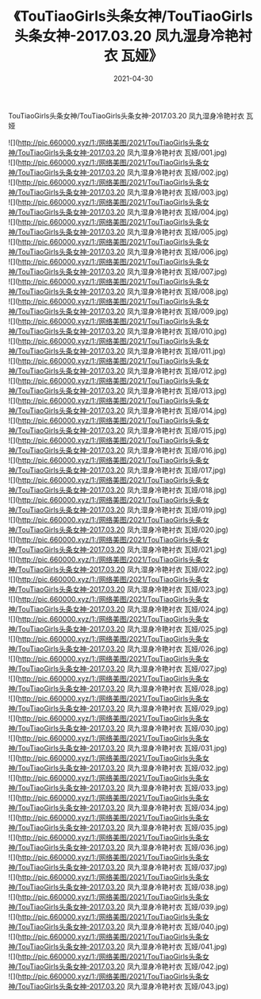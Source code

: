 ﻿---
layout: post
title:  《TouTiaoGirls头条女神/TouTiaoGirls头条女神-2017.03.20 凤九湿身冷艳衬衣 瓦娅》
date:   2021-04-30
img: http://pic.660000.xyz/1:/网络美图/2021/TouTiaoGirls头条女神/TouTiaoGirls头条女神-2017.03.20 凤九湿身冷艳衬衣 瓦娅/000.jpg
categories: [美女, 清纯, 唯美]
---

TouTiaoGirls头条女神/TouTiaoGirls头条女神-2017.03.20 凤九湿身冷艳衬衣 瓦娅

 ![](http://pic.660000.xyz/1:/网络美图/2021/TouTiaoGirls头条女神/TouTiaoGirls头条女神-2017.03.20 凤九湿身冷艳衬衣 瓦娅/001.jpg) <br>![](http://pic.660000.xyz/1:/网络美图/2021/TouTiaoGirls头条女神/TouTiaoGirls头条女神-2017.03.20 凤九湿身冷艳衬衣 瓦娅/002.jpg) <br>![](http://pic.660000.xyz/1:/网络美图/2021/TouTiaoGirls头条女神/TouTiaoGirls头条女神-2017.03.20 凤九湿身冷艳衬衣 瓦娅/003.jpg) <br>![](http://pic.660000.xyz/1:/网络美图/2021/TouTiaoGirls头条女神/TouTiaoGirls头条女神-2017.03.20 凤九湿身冷艳衬衣 瓦娅/004.jpg) <br>![](http://pic.660000.xyz/1:/网络美图/2021/TouTiaoGirls头条女神/TouTiaoGirls头条女神-2017.03.20 凤九湿身冷艳衬衣 瓦娅/005.jpg) <br>![](http://pic.660000.xyz/1:/网络美图/2021/TouTiaoGirls头条女神/TouTiaoGirls头条女神-2017.03.20 凤九湿身冷艳衬衣 瓦娅/006.jpg) <br>![](http://pic.660000.xyz/1:/网络美图/2021/TouTiaoGirls头条女神/TouTiaoGirls头条女神-2017.03.20 凤九湿身冷艳衬衣 瓦娅/007.jpg) <br>![](http://pic.660000.xyz/1:/网络美图/2021/TouTiaoGirls头条女神/TouTiaoGirls头条女神-2017.03.20 凤九湿身冷艳衬衣 瓦娅/008.jpg) <br>![](http://pic.660000.xyz/1:/网络美图/2021/TouTiaoGirls头条女神/TouTiaoGirls头条女神-2017.03.20 凤九湿身冷艳衬衣 瓦娅/009.jpg) <br>![](http://pic.660000.xyz/1:/网络美图/2021/TouTiaoGirls头条女神/TouTiaoGirls头条女神-2017.03.20 凤九湿身冷艳衬衣 瓦娅/010.jpg) <br>![](http://pic.660000.xyz/1:/网络美图/2021/TouTiaoGirls头条女神/TouTiaoGirls头条女神-2017.03.20 凤九湿身冷艳衬衣 瓦娅/011.jpg) <br>![](http://pic.660000.xyz/1:/网络美图/2021/TouTiaoGirls头条女神/TouTiaoGirls头条女神-2017.03.20 凤九湿身冷艳衬衣 瓦娅/012.jpg) <br>![](http://pic.660000.xyz/1:/网络美图/2021/TouTiaoGirls头条女神/TouTiaoGirls头条女神-2017.03.20 凤九湿身冷艳衬衣 瓦娅/013.jpg) <br>![](http://pic.660000.xyz/1:/网络美图/2021/TouTiaoGirls头条女神/TouTiaoGirls头条女神-2017.03.20 凤九湿身冷艳衬衣 瓦娅/014.jpg) <br>![](http://pic.660000.xyz/1:/网络美图/2021/TouTiaoGirls头条女神/TouTiaoGirls头条女神-2017.03.20 凤九湿身冷艳衬衣 瓦娅/015.jpg) <br>![](http://pic.660000.xyz/1:/网络美图/2021/TouTiaoGirls头条女神/TouTiaoGirls头条女神-2017.03.20 凤九湿身冷艳衬衣 瓦娅/016.jpg) <br>![](http://pic.660000.xyz/1:/网络美图/2021/TouTiaoGirls头条女神/TouTiaoGirls头条女神-2017.03.20 凤九湿身冷艳衬衣 瓦娅/017.jpg) <br>![](http://pic.660000.xyz/1:/网络美图/2021/TouTiaoGirls头条女神/TouTiaoGirls头条女神-2017.03.20 凤九湿身冷艳衬衣 瓦娅/018.jpg) <br>![](http://pic.660000.xyz/1:/网络美图/2021/TouTiaoGirls头条女神/TouTiaoGirls头条女神-2017.03.20 凤九湿身冷艳衬衣 瓦娅/019.jpg) <br>![](http://pic.660000.xyz/1:/网络美图/2021/TouTiaoGirls头条女神/TouTiaoGirls头条女神-2017.03.20 凤九湿身冷艳衬衣 瓦娅/020.jpg) <br>![](http://pic.660000.xyz/1:/网络美图/2021/TouTiaoGirls头条女神/TouTiaoGirls头条女神-2017.03.20 凤九湿身冷艳衬衣 瓦娅/021.jpg) <br>![](http://pic.660000.xyz/1:/网络美图/2021/TouTiaoGirls头条女神/TouTiaoGirls头条女神-2017.03.20 凤九湿身冷艳衬衣 瓦娅/022.jpg) <br>![](http://pic.660000.xyz/1:/网络美图/2021/TouTiaoGirls头条女神/TouTiaoGirls头条女神-2017.03.20 凤九湿身冷艳衬衣 瓦娅/023.jpg) <br>![](http://pic.660000.xyz/1:/网络美图/2021/TouTiaoGirls头条女神/TouTiaoGirls头条女神-2017.03.20 凤九湿身冷艳衬衣 瓦娅/024.jpg) <br>![](http://pic.660000.xyz/1:/网络美图/2021/TouTiaoGirls头条女神/TouTiaoGirls头条女神-2017.03.20 凤九湿身冷艳衬衣 瓦娅/025.jpg) <br>![](http://pic.660000.xyz/1:/网络美图/2021/TouTiaoGirls头条女神/TouTiaoGirls头条女神-2017.03.20 凤九湿身冷艳衬衣 瓦娅/026.jpg) <br>![](http://pic.660000.xyz/1:/网络美图/2021/TouTiaoGirls头条女神/TouTiaoGirls头条女神-2017.03.20 凤九湿身冷艳衬衣 瓦娅/027.jpg) <br>![](http://pic.660000.xyz/1:/网络美图/2021/TouTiaoGirls头条女神/TouTiaoGirls头条女神-2017.03.20 凤九湿身冷艳衬衣 瓦娅/028.jpg) <br>![](http://pic.660000.xyz/1:/网络美图/2021/TouTiaoGirls头条女神/TouTiaoGirls头条女神-2017.03.20 凤九湿身冷艳衬衣 瓦娅/029.jpg) <br>![](http://pic.660000.xyz/1:/网络美图/2021/TouTiaoGirls头条女神/TouTiaoGirls头条女神-2017.03.20 凤九湿身冷艳衬衣 瓦娅/030.jpg) <br>![](http://pic.660000.xyz/1:/网络美图/2021/TouTiaoGirls头条女神/TouTiaoGirls头条女神-2017.03.20 凤九湿身冷艳衬衣 瓦娅/031.jpg) <br>![](http://pic.660000.xyz/1:/网络美图/2021/TouTiaoGirls头条女神/TouTiaoGirls头条女神-2017.03.20 凤九湿身冷艳衬衣 瓦娅/032.jpg) <br>![](http://pic.660000.xyz/1:/网络美图/2021/TouTiaoGirls头条女神/TouTiaoGirls头条女神-2017.03.20 凤九湿身冷艳衬衣 瓦娅/033.jpg) <br>![](http://pic.660000.xyz/1:/网络美图/2021/TouTiaoGirls头条女神/TouTiaoGirls头条女神-2017.03.20 凤九湿身冷艳衬衣 瓦娅/034.jpg) <br>![](http://pic.660000.xyz/1:/网络美图/2021/TouTiaoGirls头条女神/TouTiaoGirls头条女神-2017.03.20 凤九湿身冷艳衬衣 瓦娅/035.jpg) <br>![](http://pic.660000.xyz/1:/网络美图/2021/TouTiaoGirls头条女神/TouTiaoGirls头条女神-2017.03.20 凤九湿身冷艳衬衣 瓦娅/036.jpg) <br>![](http://pic.660000.xyz/1:/网络美图/2021/TouTiaoGirls头条女神/TouTiaoGirls头条女神-2017.03.20 凤九湿身冷艳衬衣 瓦娅/037.jpg) <br>![](http://pic.660000.xyz/1:/网络美图/2021/TouTiaoGirls头条女神/TouTiaoGirls头条女神-2017.03.20 凤九湿身冷艳衬衣 瓦娅/038.jpg) <br>![](http://pic.660000.xyz/1:/网络美图/2021/TouTiaoGirls头条女神/TouTiaoGirls头条女神-2017.03.20 凤九湿身冷艳衬衣 瓦娅/039.jpg) <br>![](http://pic.660000.xyz/1:/网络美图/2021/TouTiaoGirls头条女神/TouTiaoGirls头条女神-2017.03.20 凤九湿身冷艳衬衣 瓦娅/040.jpg) <br>![](http://pic.660000.xyz/1:/网络美图/2021/TouTiaoGirls头条女神/TouTiaoGirls头条女神-2017.03.20 凤九湿身冷艳衬衣 瓦娅/041.jpg) <br>![](http://pic.660000.xyz/1:/网络美图/2021/TouTiaoGirls头条女神/TouTiaoGirls头条女神-2017.03.20 凤九湿身冷艳衬衣 瓦娅/042.jpg) <br>![](http://pic.660000.xyz/1:/网络美图/2021/TouTiaoGirls头条女神/TouTiaoGirls头条女神-2017.03.20 凤九湿身冷艳衬衣 瓦娅/043.jpg) <br>
